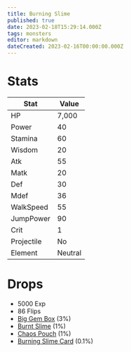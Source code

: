 ```yaml
---
title: Burning Slime
published: true
date: 2023-02-18T15:29:14.000Z
tags: monsters
editor: markdown
dateCreated: 2023-02-16T00:00:00.000Z
---
```


# Stats
|Stat|Value|
|-|-|
|HP|7,000|
|Power|40|
|Stamina|60|
|Wisdom|20|
|Atk|55|
|Matk|20|
|Def|30|
|Mdef|36|
|WalkSpeed|55|
|JumpPower|90|
|Crit|1|
|Projectile|No|
|Element|Neutral|

# Drops
 * 5000 Exp
 * 86 Flips
 * [Big Gem Box](/items/big-gem-box.md) (3%)
 * [Burnt Slime](/items/burnt-slime.md) (1%)
 * [Chaos Pouch](/items/chaos-pouch.md) (1%)
 * [Burning Slime Card](/items/burning-slime-card.md) (0.1%)
